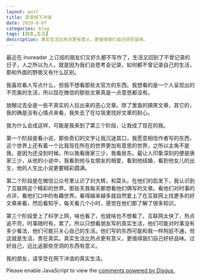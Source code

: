 ```yaml
---
layout: post
title: 享受网下冲浪
date: 2019-8-07
categories: blog
tags: [朋友,生活]
description: 真实生活比热点更有意义，更值得我们自己好好品味。
---
```



最近在 Inoreader 上订阅的朋友们又好久都不写作了，生活又回到了不曾记录的日子，人之所以为人，就是因为我们会思考会记录，如何都不曾记录自己的生活，那和外面的野兽又有什么区别。

我喜欢看人写点什么，但我不想看那些太官方的东西。我想看的是一个人呈现出的不完美的生活，所以现在微信的那些文章真是一点意思都没有。

放眼过去全是一些不真实的人拉出来的恶心文章。除了里面的搞笑文章，其它的，我的确是没有心情点来看，我失去了在垃圾里找好文章的耐心。

我为什么会成这样，可能是我来到了第三个阶段，让我成了现在的我。

第一个阶段是看小说，那些奇幻的文字让我沉迷其口，我愿意相信作者写的东西，这个世界上还有着一个比我现在所在的世界更加有意思的世界，之所以主角不是我，是因为还没到时候。所以我看唐家三少，我看辰东。最让人印象深刻的便是唐家三少，从他的小说中，我看到他与女朋友的相爱，看到他结婚，看到他女儿的出生，他的人生比小说更要精彩圆满。

第二个阶段是在微信公众号里认识了刘大辉，和菜头。在他们的启发下，我认识到了互联网这个精彩的世界。那些天我每天都想看他们俩写的文章。看他们对时事的点评，看他们口中的有趣世界。看得越来越多就自然爱上了在互联网上找更多的好文章来看，然后看知乎，每天看几个小时，感觉在他们那了解了很多知识。

第三个阶段爱上了科学上网，啥也看了，也就啥也不想看了。互联网太快了，热点追不完，时事随时有，累了。所以只想看朋友写的真实生活，他们可能对时事没有多少看法，他们可能只关心自己的生活。他们写的东西可能和我一样狗屁不通，但这就是生活，贵在真实。真实生活比热点更有意义，更值得我们自己好好品味。过好自己，远比追那些空洞的东西有意义。

我的朋友，请享受在网下冲浪的真实生活。



<script id="dsq-count-scr" src="//www.ba7khk.disqus.com/count.js" async></script>

<div id="disqus_thread"></div>
<script>

/**
*  RECOMMENDED CONFIGURATION VARIABLES: EDIT AND UNCOMMENT THE SECTION BELOW TO INSERT DYNAMIC VALUES FROM YOUR PLATFORM OR CMS.
*  LEARN WHY DEFINING THESE VARIABLES IS IMPORTANT: https://disqus.com/admin/universalcode/#configuration-variables*/
/*
var disqus_config = function () {
this.page.url = PAGE_URL;  // Replace PAGE_URL with your page's canonical URL variable
this.page.identifier = PAGE_IDENTIFIER; // Replace PAGE_IDENTIFIER with your page's unique identifier variable
};
*/
(function() { // DON'T EDIT BELOW THIS LINE
var d = document, s = d.createElement('script');
s.src = 'https://www.ba7khk.disqus.com/embed.js';
s.setAttribute('data-timestamp', +new Date());
(d.head || d.body).appendChild(s);
})();
</script>
<noscript>Please enable JavaScript to view the <a href="https://disqus.com/?ref_noscript">comments powered by Disqus.</a></noscript>


